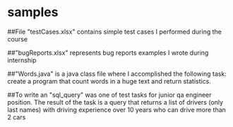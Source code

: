 # samples

##File "testCases.xlsx" contains simple test cases I performed during the course

##"bugReports.xlsx" represents bug reports examples I wrote during internship

##"Words.java" is a java class file where I accomplished the following task: create a program that count words in a huge text and return statistics.

##To write an "sql_query" was one of test tasks for junior qa engineer position. The result of the task is a query that returns a list of drivers (only last names) with driving experience over 10 years who can drive more than 2 cars
